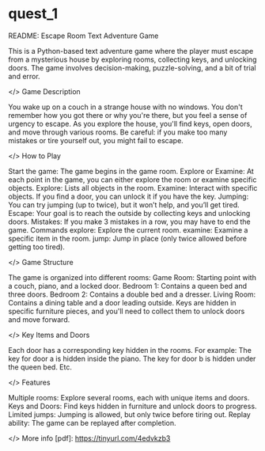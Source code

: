 # quest_1
README: Escape Room Text Adventure Game

This is a Python-based text adventure game where the player must escape from a mysterious house by exploring rooms, collecting keys, and unlocking doors. The game involves decision-making, puzzle-solving, and a bit of trial and error.

</> Game Description

You wake up on a couch in a strange house with no windows. You don't remember how you got there or why you're there, but you feel a sense of urgency to escape. As you explore the house, you'll find keys, open doors, and move through various rooms. Be careful: if you make too many mistakes or tire yourself out, you might fail to escape.

</> How to Play

Start the game: The game begins in the game room. Explore or Examine: At each point in the game, you can either explore the room or examine specific objects. Explore: Lists all objects in the room. Examine: Interact with specific objects. If you find a door, you can unlock it if you have the key. Jumping: You can try jumping (up to twice), but it won’t help, and you’ll get tired. Escape: Your goal is to reach the outside by collecting keys and unlocking doors. Mistakes: If you make 3 mistakes in a row, you may have to end the game. Commands explore: Explore the current room. examine: Examine a specific item in the room. jump: Jump in place (only twice allowed before getting too tired).

</> Game Structure

The game is organized into different rooms:
Game Room: Starting point with a couch, piano, and a locked door. Bedroom 1: Contains a queen bed and three doors. Bedroom 2: Contains a double bed and a dresser. Living Room: Contains a dining table and a door leading outside. Keys are hidden in specific furniture pieces, and you'll need to collect them to unlock doors and move forward.

</> Key Items and Doors

Each door has a corresponding key hidden in the rooms. For example: The key for door a is hidden inside the piano. The key for door b is hidden under the queen bed. Etc.

</> Features

Multiple rooms: Explore several rooms, each with unique items and doors. Keys and Doors: Find keys hidden in furniture and unlock doors to progress. Limited jumps: Jumping is allowed, but only twice before tiring out. Replay ability: The game can be replayed after completion.

</> More info [pdf]: 
https://tinyurl.com/4edvkzb3
